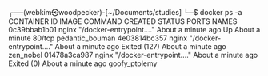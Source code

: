 ┌──(webkim㉿woodpecker)-[~/Documents/studies]
└─$ docker ps -a                       
CONTAINER ID   IMAGE     COMMAND                  CREATED              STATUS                            PORTS     NAMES
0c39bbab1b01   nginx     "/docker-entrypoint.…"   About a minute ago   Up About a minute                 80/tcp    pedantic_bouman
4e03814bc357   nginx     "/docker-entrypoint.…"   About a minute ago   Exited (127) About a minute ago             zen_nobel
01478a3ca987   nginx     "/docker-entrypoint.…"   About a minute ago   Exited (0) About a minute ago               goofy_ptolemy
